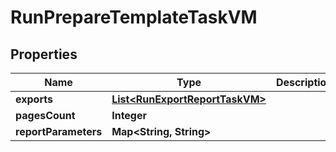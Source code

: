 

# RunPrepareTemplateTaskVM


## Properties

| Name | Type | Description | Notes |
|------------ | ------------- | ------------- | -------------|
|**exports** | [**List&lt;RunExportReportTaskVM&gt;**](RunExportReportTaskVM.md) |  |  [optional] |
|**pagesCount** | **Integer** |  |  [optional] |
|**reportParameters** | **Map&lt;String, String&gt;** |  |  [optional] |



